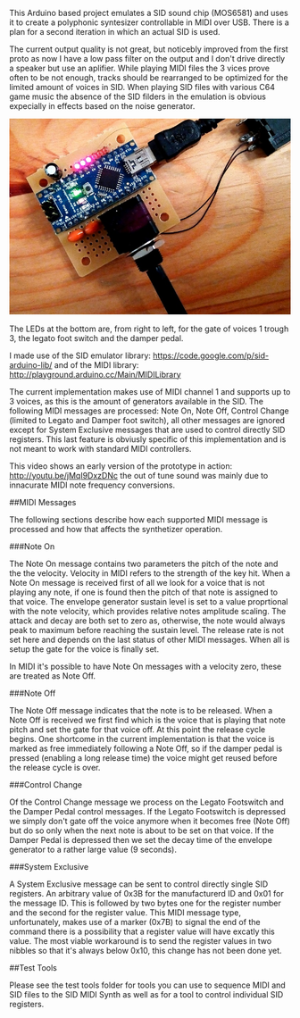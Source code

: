 This Arduino based project emulates a SID sound chip (MOS6581) and uses it to create a polyphonic syntesizer controllable in MIDI over USB. There is a plan for a second iteration in which an actual SID is used.

The current output quality is not great, but noticebly improved from the first proto as now I have a low pass filter on the output and I don't drive directly a speaker but use an aplifier. While playing MIDI files the 3 vices prove often to be not enough, tracks should be rearranged to be optimized for the limited amount of voices in SID. When playing SID files with various C64 game music the absence of the SID filders in the emulation is obvious expecially in effects based on the noise generator.

![Proto](Documentation/proto.jpg)

The LEDs at the bottom are, from right to left, for the gate of voices 1 trough 3, the legato foot switch and the damper pedal.

I made use of the SID emulator library: https://code.google.com/p/sid-arduino-lib/ and of the MIDI library: http://playground.arduino.cc/Main/MIDILibrary

The current implementation makes use of MIDI channel 1 and supports up to 3 voices, as this is the amount of generators available in the SID. The following MIDI messages are processed: Note On, Note Off, Control Change (limited to Legato and Damper foot switch), all other messages are ignored except for System Exclusive messages that are used to control directly SID registers. This last feature is obviusly specific of this implementation and is not meant to work with standard MIDI controllers.

This video shows an early version of the prototype in action: http://youtu.be/jMqI9DxzDNc the out of tune sound was mainly due to innacurate MIDI note frequency conversions.

##MIDI Messages

The following sections describe how each supported MIDI message is processed and how that affects the synthetizer operation.

###Note On

The Note On message contains two parameters the pitch of the note and the the velocity. Velocity in MIDI refers to the strength of the key hit. When a Note On message is received first of all we look for a voice that is not playing any note, if one is found then the pitch of that note is assigned to that voice. The envelope generator sustain level is set to a value proprtional with the note velocity, which provides relative notes amplitude scaling. The attack and decay are both set to zero as, otherwise, the note would always peak to maximum before reaching the sustain level. The release rate is not set here and depends on the last status of other MIDI messages. When all is setup the gate for the voice is finally set.

In MIDI it's possible to have Note On messages with a velocity zero, these are treated as Note Off.

###Note Off

The Note Off message indicates that the note is to be released. When a Note Off is received we first find which is the voice that is playing that note pitch and set the gate for that voice off. At this point the release cycle begins. One shortcome in the current implementation is that the voice is marked as free immediately following a Note Off, so if the damper pedal is pressed (enabling a long release time) the voice might get reused before the release cycle is over.

###Control Change

Of the Control Change message we process on the Legato Footswitch and the Damper Pedal control messages. If the Legato Footswitch is depressed we simply don't gate off the voice anymore when it becomes free (Note Off) but do so only when the next note is about to be set on that voice. If the Damper Pedal is depressed then we set the decay time of the envelope generator to a rather large value (9 seconds).

###System Exclusive

A System Exclusive message can be sent to control directly single SID registers. An arbitrary value of 0x3B for the manufacturerd ID and 0x01 for the message ID. This is followed by two bytes one for the register number and the second for the register value. This MIDI message type, unfortunately, makes use of a marker (0x7B) to signal the end of the command there is a possibility that a register value will have excatly this value. The most viable workaround is to send the register values in two nibbles so that it's always below 0x10, this change has not been done yet.

##Test Tools

Please see the test tools folder for tools you can use to sequence MIDI and SID files to the SID MIDI Synth as well as for a tool to control individual SID registers.

